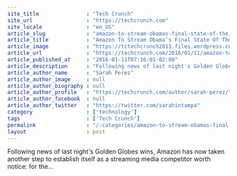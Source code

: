 ```yaml
---
site_title               : "Tech Crunch"
site_url                 : "https://techcrunch.com"
site_locale              : "en_US"
article_slug             : "amazon-to-stream-obamas-final-state-of-the-union-lyrics-site-genius-to-power-annonations"
article_title            : "Amazon To Stream Obama’s Final State Of The Union; Lyrics Site Genius To Power Annonations"
article_image            : "https://tctechcrunch2011.files.wordpress.com/2016/01/1-xp8qfcrdcjmfjpfvcs-7ca.jpeg?w=764&h=400&crop=1"
article_url              : "https://techcrunch.com/2016/01/11/amazon-to-stream-obamas-final-state-of-the-union-lyrics-site-genius-to-power-annonations/"
article_published_at     : "2016-01-11T07:16:01-02:00"
article_description      : "Following news of last night's Golden Globes wins, Amazon has now taken another step to establish itself as a streaming media competitor worth notice: for the..."
article_author_name      : "Sarah Perez"
article_author_image     : null
article_author_biography : null
article_author_profile   : "https://techcrunch.com/author/sarah-perez/"
article_author_facebook  : null
article_author_twitter   : "https://twitter.com/sarahintampa"
category                 : ['technology']
tags                     : ['Tech Crunch']
permalink                : "/:categories/amazon-to-stream-obamas-final-state-of-the-union-lyrics-site-genius-to-power-annonations/"
layout                   : post
---
```


Following news of last night's Golden Globes wins, Amazon has now taken another step to establish itself as a streaming media competitor worth notice: for the...
